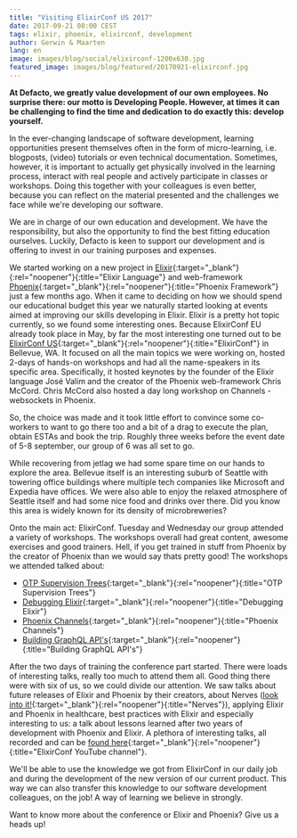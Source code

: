 ```yaml
---
title: "Visiting ElixirConf US 2017"
date: 2017-09-21 08:00 CEST
tags: elixir, phoenix, elixirconf, development
author: Gerwin & Maarten
lang: en
image: images/blog/social/elixirconf-1200x630.jpg
featured_image: images/blog/featured/20170921-elixirconf.jpg
---
```

**At Defacto, we greatly value development of our own employees. No surprise there: our motto is Developing People. However, at times it can be challenging to find the time and dedication to do exactly this: develop yourself.**

In the ever-changing landscape of software development, learning opportunities present themselves often in the form of micro-learning, i.e. blogposts, (video) tutorials or even technical documentation. Sometimes, however, it is important to actually get physically involved in the learning process, interact with real people and actively participate in classes or workshops. Doing this together with your colleagues is even better, because you can reflect on the material presented and the challenges we face while we're developing our software.

We are in charge of our own education and development. We have the responsibility, but also the opportunity to find the best fitting education ourselves. Luckily, Defacto is keen to support our development and is offering to invest in our training purposes and expenses.​

We started working on a new project in [Elixir](https://elixir-lang.org/){:target="_blank"}{:rel="noopener"}{:title="Elixir Language"} and web-framework [Phoenix](http://phoenixframework.org/){:target="_blank"}{:rel="noopener"}{:title="Phoenix Framework"} just a few months ago. When it came to deciding on how we should spend our educational budget this year we naturally started looking at events aimed at improving our skills developing in Elixir. Elixir is a pretty hot topic currently, so we found some interesting ones. Because ElixirConf EU already took place in May, by far the most interesting one turned out to be [ElixirConf US](http://elixirconf.com){:target="_blank"}{:rel="noopener"}{:title="ElixirConf"} in Bellevue, WA. It focused on all the main topics we were working on, hosted 2-days of hands-on workshops and had all the name-speakers in its specific area. Specifically, it hosted keynotes by the founder of the Elixir language José Valim and the creator of the Phoenix web-framework Chris McCord. Chris McCord also hosted a day long workshop on Channels - websockets in Phoenix.

So, the choice was made and it took little effort to convince some co-workers to want to go there too and a bit of a drag to execute the plan, obtain ESTAs and book the trip. Roughly three weeks before the event date of 5-8 september, our group of 6 was all set to go.

While recovering from jetlag we had some spare time on our hands to explore the area. Bellevue itself is an interesting suburb of Seattle with towering office buildings where multiple tech companies like Microsoft and Expedia have offices. We were also able to enjoy the relaxed atmosphere of Seattle itself and had some nice food and drinks over there. Did you know this area is widely known for its density of microbreweries?

Onto the main act: ElixirConf. Tuesday and Wednesday our group attended a variety of workshops. The workshops overall had great content, awesome exercises and good trainers. Hell, if you get trained in stuff from Phoenix by the creator of Phoenix than we would say thats pretty good!
The workshops we attended talked about:

- [OTP Supervision Trees](https://elixirconf.com/speakers#fish){:target="_blank"}{:rel="noopener"}{:title="OTP Supervision Trees"}
- [Debugging Elixir](https://elixirconf.com/speakers#gawronski){:target="_blank"}{:rel="noopener"}{:title="Debugging Elixir"}
- [Phoenix Channels](https://elixirconf.com/speakers#mccord){:target="_blank"}{:rel="noopener"}{:title="Phoenix Channels"}
- [Building GraphQL API's](https://elixirconf.com/speakers#williams){:target="_blank"}{:rel="noopener"}{:title="Building GraphQL API's"}

After the two days of training the conference part started. There were loads of interesting talks, really too much to attend them all. Good thing there were with six of us, so we could divide our attention. We saw talks about future releases of Elixir and Phoenix by their creators, about Nerves ([look into it!](http://nerves-project.org){:target="_blank"}{:rel="noopener"}{:title="Nerves"}), applying Elixir and Phoenix in healthcare, best practices with Elixir and especially interesting to us: a talk about lessons learned after two years of development with Phoenix and Elixir. A plethora of interesting talks, all recorded and can be [found here](https://www.youtube.com/channel/UC0l2QTnO1P2iph-86HHilMQ/videos){:target="_blank"}{:rel="noopener"}{:title="ElixirConf YouTube channel"}.

We'll be able to use the knowledge we got from ElixirConf in our daily job and during the development of the new version of our current product. This way we can also transfer this knowledge to our software development colleagues, on the job! A way of learning we believe in strongly.

Want to know more about the conference or Elixir and Phoenix? Give us a heads up!
